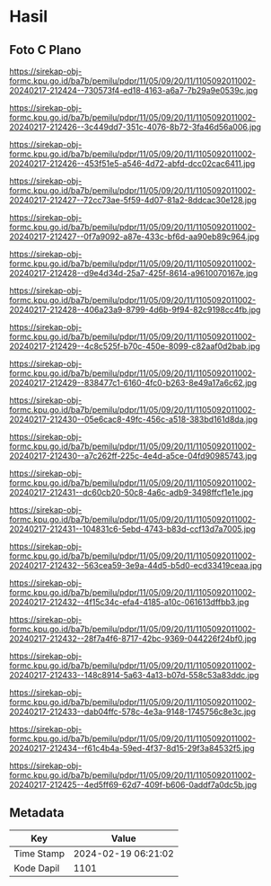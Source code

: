 # Hasil

## Foto C Plano

https://sirekap-obj-formc.kpu.go.id/ba7b/pemilu/pdpr/11/05/09/20/11/1105092011002-20240217-212424--730573f4-ed18-4163-a6a7-7b29a9e0539c.jpg

https://sirekap-obj-formc.kpu.go.id/ba7b/pemilu/pdpr/11/05/09/20/11/1105092011002-20240217-212426--3c449dd7-351c-4076-8b72-3fa46d56a006.jpg

https://sirekap-obj-formc.kpu.go.id/ba7b/pemilu/pdpr/11/05/09/20/11/1105092011002-20240217-212426--453f51e5-a546-4d72-abfd-dcc02cac6411.jpg

https://sirekap-obj-formc.kpu.go.id/ba7b/pemilu/pdpr/11/05/09/20/11/1105092011002-20240217-212427--72cc73ae-5f59-4d07-81a2-8ddcac30e128.jpg

https://sirekap-obj-formc.kpu.go.id/ba7b/pemilu/pdpr/11/05/09/20/11/1105092011002-20240217-212427--0f7a9092-a87e-433c-bf6d-aa90eb89c964.jpg

https://sirekap-obj-formc.kpu.go.id/ba7b/pemilu/pdpr/11/05/09/20/11/1105092011002-20240217-212428--d9e4d34d-25a7-425f-8614-a9610070167e.jpg

https://sirekap-obj-formc.kpu.go.id/ba7b/pemilu/pdpr/11/05/09/20/11/1105092011002-20240217-212428--406a23a9-8799-4d6b-9f94-82c9198cc4fb.jpg

https://sirekap-obj-formc.kpu.go.id/ba7b/pemilu/pdpr/11/05/09/20/11/1105092011002-20240217-212429--4c8c525f-b70c-450e-8099-c82aaf0d2bab.jpg

https://sirekap-obj-formc.kpu.go.id/ba7b/pemilu/pdpr/11/05/09/20/11/1105092011002-20240217-212429--838477c1-6160-4fc0-b263-8e49a17a6c62.jpg

https://sirekap-obj-formc.kpu.go.id/ba7b/pemilu/pdpr/11/05/09/20/11/1105092011002-20240217-212430--05e6cac8-49fc-456c-a518-383bd161d8da.jpg

https://sirekap-obj-formc.kpu.go.id/ba7b/pemilu/pdpr/11/05/09/20/11/1105092011002-20240217-212430--a7c262ff-225c-4e4d-a5ce-04fd90985743.jpg

https://sirekap-obj-formc.kpu.go.id/ba7b/pemilu/pdpr/11/05/09/20/11/1105092011002-20240217-212431--dc60cb20-50c8-4a6c-adb9-3498ffcf1e1e.jpg

https://sirekap-obj-formc.kpu.go.id/ba7b/pemilu/pdpr/11/05/09/20/11/1105092011002-20240217-212431--104831c6-5ebd-4743-b83d-ccf13d7a7005.jpg

https://sirekap-obj-formc.kpu.go.id/ba7b/pemilu/pdpr/11/05/09/20/11/1105092011002-20240217-212432--563cea59-3e9a-44d5-b5d0-ecd33419ceaa.jpg

https://sirekap-obj-formc.kpu.go.id/ba7b/pemilu/pdpr/11/05/09/20/11/1105092011002-20240217-212432--4f15c34c-efa4-4185-a10c-061613dffbb3.jpg

https://sirekap-obj-formc.kpu.go.id/ba7b/pemilu/pdpr/11/05/09/20/11/1105092011002-20240217-212432--28f7a4f6-8717-42bc-9369-044226f24bf0.jpg

https://sirekap-obj-formc.kpu.go.id/ba7b/pemilu/pdpr/11/05/09/20/11/1105092011002-20240217-212433--148c8914-5a63-4a13-b07d-558c53a83ddc.jpg

https://sirekap-obj-formc.kpu.go.id/ba7b/pemilu/pdpr/11/05/09/20/11/1105092011002-20240217-212433--dab04ffc-578c-4e3a-9148-1745756c8e3c.jpg

https://sirekap-obj-formc.kpu.go.id/ba7b/pemilu/pdpr/11/05/09/20/11/1105092011002-20240217-212434--f61c4b4a-59ed-4f37-8d15-29f3a84532f5.jpg

https://sirekap-obj-formc.kpu.go.id/ba7b/pemilu/pdpr/11/05/09/20/11/1105092011002-20240217-212425--4ed5ff69-62d7-409f-b606-0addf7a0dc5b.jpg


## Metadata

| Key        | Value               |
| ---------- | ------------------- |
| Time Stamp | 2024-02-19 06:21:02 |
| Kode Dapil | 1101                |




